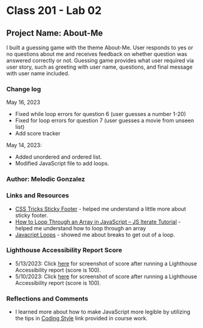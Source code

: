 # Class 201 - Lab 02

## Project Name: About-Me

I built a guessing game with the theme About-Me. User responds to yes or no questions about me and receives feedback on whether question was answered correctly or not. Guessing game provides what user required via user story, such as greeting with user name, questions, and final message with user name included.

### **Change log**

May 16, 2023

* Fixed while loop errors for question 6 (user guesses a number 1-20)
* Fixed for loop errors for question 7 (user guesses a movie from unseen list)
* Add score tracker

May 14, 2023:

* Added unordered and ordered list.
* Modified JavaScript file to add loops.

### Author: Melodic Gonzalez

### Links and Resources

* [CSS Tricks Sticky Footer](https://css-tricks.com/couple-takes-sticky-footer/) - helped me understand a little more about sticky footer.
* [How to Loop Through an Array in JavaScript – JS Iterate Tutorial](https://www.freecodecamp.org/news/how-to-loop-through-an-array-in-javascript-js-iterate-tutorial/) - helped me understand how to loop through an array
* [Javacript Loops](https://www.w3schools.com/js/tryit.asp?filename=tryjs_break) - showed me about breaks to get out of a loop.

### Lighthouse Accessibility Report Score

* 5/13/2023: Click [here](img/LightHouseScreenshot05162023.jpg) for screenshot of score after running a Lighthouse Accessibility report (score is 100).  
* 5/10/2023: Click [here](img/LightHouseScreenshot.jpg) for screenshot of score after running a Lighthouse Accessibility report (score is 100).

### Reflections and Comments

* I learned more about how to make JavaScript more legible by utilizing the tips in [Coding Style](https://javascript.info/coding-style#syntax) link provided in course work.
